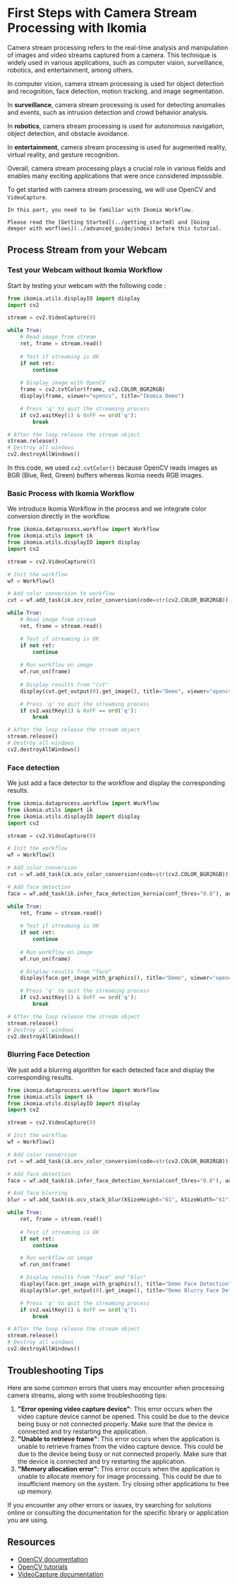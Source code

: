 # First Steps with Camera Stream Processing with Ikomia

Camera stream processing refers to the real-time analysis and manipulation of images and video streams captured from a camera. 
This technique is widely used in various applications, such as computer vision, surveillance, robotics, and entertainment, among others.

In computer vision, camera stream processing is used for object detection and recognition, face detection, motion tracking, and image segmentation. 

In **surveillance**, camera stream processing is used for detecting anomalies and events, such as intrusion detection and crowd behavior analysis. 

In **robotics**, camera stream processing is used for autonomous navigation, object detection, and obstacle avoidance. 

In **entertainment**, camera stream processing is used for augmented reality, virtual reality, and gesture recognition.

Overall, camera stream processing plays a crucial role in various fields and enables many exciting applications that were once considered impossible.

To get started with camera stream processing, we will use OpenCV and `VideoCapture`.

```{warning}
In this part, you need to be familiar with Ikomia Workflow.

Please read the [Getting Started](../getting_started) and [Going deeper with worflows](../advanced_guide/index) before this tutorial.
```

## Process Stream from your Webcam

### Test your Webcam without Ikomia Workflow

Start by testing your webcam with the following code :
```python
from ikomia.utils.displayIO import display
import cv2

stream = cv2.VideoCapture(0)

while True:
    # Read image from stream
    ret, frame = stream.read()
    
    # Test if streaming is OK
    if not ret:
        continue
    
    # Display image with OpenCV
    frame = cv2.cvtColor(frame, cv2.COLOR_BGR2RGB)
    display(frame, viewer="opencv", title="Ikomia Demo")

    # Press 'q' to quit the streaming process
    if cv2.waitKey(1) & 0xFF == ord('q'):
        break

# After the loop release the stream object
stream.release()
# Destroy all windows
cv2.destroyAllWindows()
```
In this code, we used `cv2.cvtColor()` because OpenCV reads images as BGR (Blue, Red, Green) buffers whereas Ikomia needs RGB images.

### Basic Process with Ikomia Workflow

We introduce Ikomia Workflow in the process and we integrate color conversion directly in the workflow.

```python
from ikomia.dataprocess.workflow import Workflow
from ikomia.utils import ik
from ikomia.utils.displayIO import display
import cv2

stream = cv2.VideoCapture(0)

# Init the workflow
wf = Workflow()

# Add color conversion to workflow
cvt = wf.add_task(ik.ocv_color_conversion(code=str(cv2.COLOR_BGR2RGB)), auto_connect=True)

while True:
    # Read image from stream
    ret, frame = stream.read()

    # Test if streaming is OK
    if not ret:
        continue
        
    # Run workflow on image
    wf.run_on(frame)
    
    # Display results from "cvt"
    display(cvt.get_output(0).get_image(), title="Demo", viewer="opencv")

    # Press 'q' to quit the streaming process
    if cv2.waitKey(1) & 0xFF == ord('q'):
        break

# After the loop release the stream object
stream.release()
# Destroy all windows
cv2.destroyAllWindows()
```

### Face detection

We just add a face detector to the workflow and display the corresponding results.

```python
from ikomia.dataprocess.workflow import Workflow
from ikomia.utils import ik
from ikomia.utils.displayIO import display
import cv2

stream = cv2.VideoCapture(0)

# Init the workflow
wf = Workflow()

# Add color conversion
cvt = wf.add_task(ik.ocv_color_conversion(code=str(cv2.COLOR_BGR2RGB)), auto_connect=True)

# Add face detection
face = wf.add_task(ik.infer_face_detection_kornia(conf_thres="0.8"), auto_connect=True)

while True:
    ret, frame = stream.read()
    
    # Test if streaming is OK
    if not ret:
        continue
        
    # Run workflow on image
    wf.run_on(frame)

    # Display results from "face"
    display(face.get_image_with_graphics(), title="Demo", viewer="opencv")

    # Press 'q' to quit the streaming process
    if cv2.waitKey(1) & 0xFF == ord('q'):
        break

# After the loop release the stream object
stream.release()
# Destroy all windows
cv2.destroyAllWindows()
```

### Blurring Face Detection

We just add a blurring algorithm for each detected face and display the corresponding results.

```python
from ikomia.dataprocess.workflow import Workflow
from ikomia.utils import ik
from ikomia.utils.displayIO import display
import cv2

stream = cv2.VideoCapture(0)

# Init the workflow
wf = Workflow()

# Add color conversion
cvt = wf.add_task(ik.ocv_color_conversion(code=str(cv2.COLOR_BGR2RGB)), auto_connect=True)

# Add face detection
face = wf.add_task(ik.infer_face_detection_kornia(conf_thres="0.8"), auto_connect=True)

# Add face blurring
blur = wf.add_task(ik.ocv_stack_blur(kSizeHeight="61", kSizeWidth="61"), auto_connect=True)

while True:
    ret, frame = stream.read()
    
    # Test if streaming is OK
    if not ret:
        continue

    # Run workflow on image
    wf.run_on(frame)

    # Display results from "face" and "blur"
    display(face.get_image_with_graphics(), title="Demo Face Detection", viewer="opencv")
    display(blur.get_output(0).get_image(), title="Demo Blurry Face Detection", viewer="opencv")

    # Press 'q' to quit the streaming process
    if cv2.waitKey(1) & 0xFF == ord('q'):
        break

# After the loop release the stream object
stream.release()
# Destroy all windows
cv2.destroyAllWindows()
```

## Troubleshooting Tips

Here are some common errors that users may encounter when processing camera streams, along with some troubleshooting tips:

1. **"Error opening video capture device"**: This error occurs when the video capture device cannot be opened. This could be due to the device being busy or not connected properly. Make sure that the device is connected and try restarting the application.
2. **"Unable to retrieve frame"**: This error occurs when the application is unable to retrieve frames from the video capture device. This could be due to the device being busy or not connected properly. Make sure that the device is connected and try restarting the application.
3. **"Memory allocation error"**: This error occurs when the application is unable to allocate memory for image processing. This could be due to insufficient memory on the system. Try closing other applications to free up memory.

If you encounter any other errors or issues, try searching for solutions online or consulting the documentation for the specific library or application you are using.

## Resources

- [OpenCV documentation](https://docs.opencv.org/master/)
- [OpenCV tutorials](https://docs.opencv.org/master/d9/df8/tutorial_root.html)
- [VideoCapture documentation](https://docs.opencv.org/master/d8/dfe/classcv_1_1VideoCapture.html)

